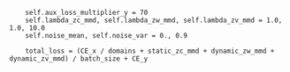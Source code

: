         self.aux_loss_multiplier_y = 70
        self.lambda_zc_mmd, self.lambda_zw_mmd, self.lambda_zv_mmd = 1.0, 1.0, 10.0
        self.noise_mean, self.noise_var = 0., 0.9

        total_loss = (CE_x / domains + static_zc_mmd + dynamic_zw_mmd + dynamic_zv_mmd) / batch_size + CE_y
